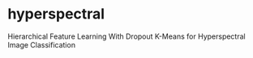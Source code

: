 # hyperspectral


Hierarchical Feature Learning With Dropout K-Means for Hyperspectral Image Classification
